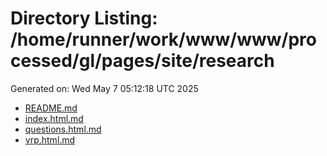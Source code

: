 # Directory Listing: /home/runner/work/www/www/processed/gl/pages/site/research
Generated on: Wed May  7 05:12:18 UTC 2025

- [README.md](README.md)
- [index.html.md](index.html.md)
- [questions.html.md](questions.html.md)
- [vrp.html.md](vrp.html.md)
